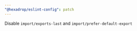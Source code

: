 ```yaml
---
"@hexadrop/eslint-config": patch
---
```


Disable `import/exports-last` and `import/prefer-default-export`
